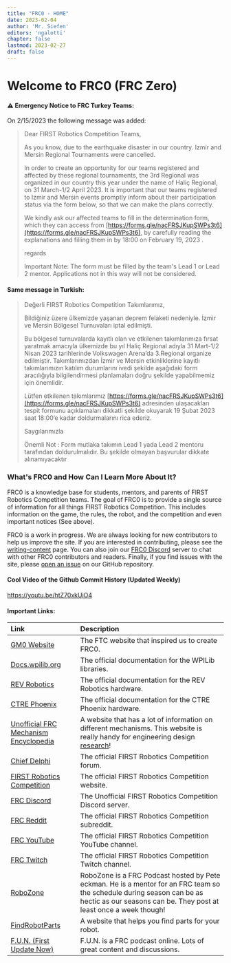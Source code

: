 ```yaml
---
title: "FRC0 - HOME"
date: 2023-02-04
author: 'Mr. Siefen'
editors: 'ngalotti'
chapter: false
lastmod: 2023-02-27
draft: false
---
```


# Welcome to FRC0 (FRC Zero)

#### &#x26A0; Emergency Notice to FRC Turkey Teams:
On 2/15/2023 the following message was added:
>​​Dear FIRST Robotics Competition Teams,
>
>As you know, due to the earthquake disaster in our country. Izmir and Mersin Regional Tournaments were cancelled.
>
>In order to create an opportunity for our teams registered and affected by these regional tournaments, the 3rd Regional was organized in our country this year under the name of Haliç Regional, on 31 March-1/2 April 2023.
>It is important that our teams registered to Izmir and Mersin events promptly inform about their participation status via the form below, so that we can make the plans correctly.
>
>We kindly ask our affected teams to fill in the determination form, which they can access from [https://forms.gle/nacFRSJKupSWPs3t6](https://forms.gle/nacFRSJKupSWPs3t6), by carefully reading the explanations and filling them in by 18:00 on February 19, 2023 .
>
>regards
>
>Important Note: The form must be filled by the team's Lead 1 or Lead 2 mentor. Applications not in this way will not be considered.

#### Same message in Turkish:
>Değerli FIRST Robotics Competition Takımlarımız,
>
>Bildiğiniz üzere ülkemizde yaşanan deprem felaketi nedeniyle. İzmir ve Mersin Bölgesel Turnuvaları iptal edilmişti.
>
>Bu bölgesel turnuvalarda kayıtlı olan ve etkilenen takımlarımıza fırsat yaratmak amacıyla ülkemizde bu yıl Haliç Regional adıyla 31 Mart-1/2 Nisan 2023 tarihlerinde Volkswagen Arena’da 3.Regional organize edilmiştir.
>Takımlarımızdan İzmir ve Mersin etkinliklerine kayıtlı takımlarımızın katılım durumlarını ivedi şekilde aşağıdaki form aracılığıyla bilgilendirmesi planlamaları doğru şekilde yapabilmemiz için önemlidir.
>
>Lütfen etkilenen takımlarımız [https://forms.gle/nacFRSJKupSWPs3t6](https://forms.gle/nacFRSJKupSWPs3t6) adresinden ulaşacakları tespit formunu açıklamaları dikkatli şekilde okuyarak 19 Şubat 2023 saat 18:00’e kadar doldurmalarını rica ederiz.
>
>Saygılarımızla
>
>Önemli Not : Form mutlaka takımın Lead 1 yada Lead 2 mentoru tarafından doldurulmalıdır. Bu şekilde olmayan başvurular dikkate alınamıyacaktır

### What's FRC0 and How Can I Learn More About It?

FRC0 is a knowledge base for students, mentors, and parents of FIRST Robotics Competition teams.  The goal of FRC0 is to provide a single source of information for all things FIRST Robotics Competition.  This includes information on the game, the rules, the robot, and the competition and even important notices (See above). 

FRC0 is a work in progress.  We are always looking for new contributors to help us improve the site.  If you are interested in contributing, please see the [writing-content](/about/writing-content) page. You can also join our [FRC0 Discord](https://discord.gg/Ja2WFKCjEK) server to chat with other FRC0 contributors and readers. Finally, if you find issues with the site, please [open an issue](https://github.com/frc0/frc0site/issues/new/choose) on our GitHub repository.

#### Cool Video of the Github Commit History (Updated Weekly)

https://youtu.be/htZ70xkUiO4

#### Important Links:

| Link | Description |
| :--- | :--- |
| [GM0 Website](https://gm0.org) | The FTC website that inspired us to create FRC0. |
| [Docs.wpilib.org](https://docs.wpilib.org/en/stable/) | The official documentation for the WPILib libraries. |
| [REV Robotics](https://docs.revrobotics.com/docs/rev-ion) | The official documentation for the REV Robotics hardware. |
| [CTRE Phoenix](https://phoenix-documentation.readthedocs.io/en/latest/) | The official documentation for the CTRE Phoenix hardware. |
| [Unofficial FRC Mechanism Encyclopedia](https://www.projectb.net.au/resources/robot-mechanisms/) | A website that has a lot of information on different mechanisms. This website is really handy for engineering design [research](https://frczero.org/engineering_design/design_process/research_the_problem/)! |
| [Chief Delphi](https://www.chiefdelphi.com/) | The official FIRST Robotics Competition forum. |
| [FIRST Robotics Competition](https://www.firstinspires.org/robotics/frc) | The official FIRST Robotics Competition website. |
| [FRC Discord](https://discord.gg/frc) | The Unofficial FIRST Robotics Competition Discord server. |
| [FRC Reddit](https://www.reddit.com/r/FRC/) | The official FIRST Robotics Competition subreddit. |
| [FRC YouTube](https://www.youtube.com/@FIRSTRoboticsCompetition) | The official FIRST Robotics Competition YouTube channel. |
| [FRC Twitch](https://www.twitch.tv/firstinspires) | The official FIRST Robotics Competition Twitch channel. |
| [RoboZone](https://www.youtube.com/c/RoboZoneTV) | RoboZone is a FRC Podcast hosted by Pete eckman. He is a mentor for an FRC team so the schedule during season can be as hectic as our seasons can be. They post at least once a week though! |
| [FindRobotParts](https://www.findrobotparts.com/) | A website that helps you find parts for your robot. |
| [F.U.N. (First Update Now)](https://www.youtube.com/firstupdatesnow) | F.U.N. is a FRC podcast online. Lots of great content and discussions. |
